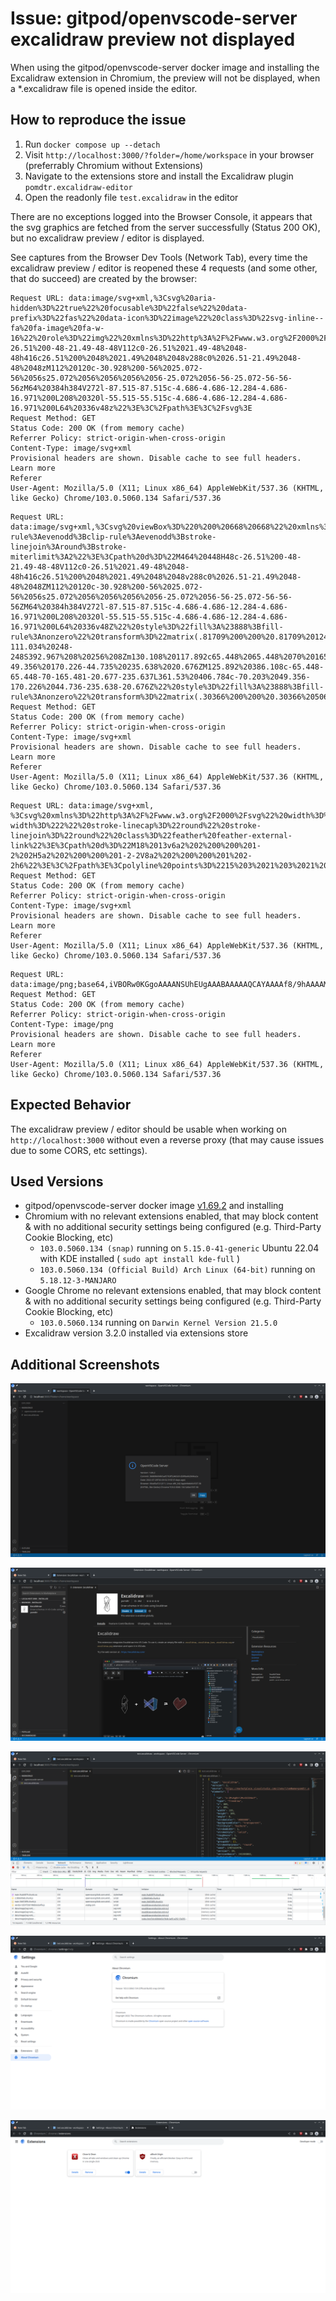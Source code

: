# Issue: gitpod/openvscode-server excalidraw preview not displayed

When using the gitpod/openvscode-server docker image and installing the Excalidraw extension in Chromium, the preview will not be displayed, when a *.excalidraw file is opened inside the editor.

## How to reproduce the issue

1. Run `docker compose up --detach`
2. Visit `http://localhost:3000/?folder=/home/workspace` in your browser (preferrably Chromium without Extensions)
3. Navigate to the extensions store and install the Excalidraw plugin `pomdtr.excalidraw-editor`
4. Open the readonly file `test.excalidraw` in the editor

There are no exceptions logged into the Browser Console, it appears that the svg graphics are fetched from the server successfully (Status 200 OK), but no excalidraw preview / editor is displayed.

See captures from the Browser Dev Tools (Network Tab), every time the excalidraw preview / editor is reopened these 4 requests (and some other, that do succeed) are created by the browser:

```
Request URL: data:image/svg+xml,%3Csvg%20aria-hidden%3D%22true%22%20focusable%3D%22false%22%20data-prefix%3D%22fas%22%20data-icon%3D%22image%22%20class%3D%22svg-inline--fa%20fa-image%20fa-w-16%22%20role%3D%22img%22%20xmlns%3D%22http%3A%2F%2Fwww.w3.org%2F2000%2Fsvg%22%20viewBox%3D%220%200%20512%20512%22%3E%3Cpath%20fill%3D%22%23888%22%20d%3D%22M464%20448H48c-26.51%200-48-21.49-48-48V112c0-26.51%2021.49-48%2048-48h416c26.51%200%2048%2021.49%2048%2048v288c0%2026.51-21.49%2048-48%2048zM112%20120c-30.928%200-56%2025.072-56%2056s25.072%2056%2056%2056%2056-25.072%2056-56-25.072-56-56-56zM64%20384h384V272l-87.515-87.515c-4.686-4.686-12.284-4.686-16.971%200L208%20320l-55.515-55.515c-4.686-4.686-12.284-4.686-16.971%200L64%20336v48z%22%3E%3C%2Fpath%3E%3C%2Fsvg%3E
Request Method: GET
Status Code: 200 OK (from memory cache)
Referrer Policy: strict-origin-when-cross-origin
Content-Type: image/svg+xml
Provisional headers are shown. Disable cache to see full headers.
Learn more
Referer
User-Agent: Mozilla/5.0 (X11; Linux x86_64) AppleWebKit/537.36 (KHTML, like Gecko) Chrome/103.0.5060.134 Safari/537.36
```

```
Request URL: data:image/svg+xml,%3Csvg%20viewBox%3D%220%200%20668%20668%22%20xmlns%3D%22http%3A%2F%2Fwww.w3.org%2F2000%2Fsvg%22%20xml%3Aspace%3D%22preserve%22%20style%3D%22fill-rule%3Aevenodd%3Bclip-rule%3Aevenodd%3Bstroke-linejoin%3Around%3Bstroke-miterlimit%3A2%22%3E%3Cpath%20d%3D%22M464%20448H48c-26.51%200-48-21.49-48-48V112c0-26.51%2021.49-48%2048-48h416c26.51%200%2048%2021.49%2048%2048v288c0%2026.51-21.49%2048-48%2048ZM112%20120c-30.928%200-56%2025.072-56%2056s25.072%2056%2056%2056%2056-25.072%2056-56-25.072-56-56-56ZM64%20384h384V272l-87.515-87.515c-4.686-4.686-12.284-4.686-16.971%200L208%20320l-55.515-55.515c-4.686-4.686-12.284-4.686-16.971%200L64%20336v48Z%22%20style%3D%22fill%3A%23888%3Bfill-rule%3Anonzero%22%20transform%3D%22matrix(.81709%200%200%20.81709%20124.825%20145.825)%22%2F%3E%3Cpath%20d%3D%22M256%208C119.034%208%208%20119.033%208%20256c0%20136.967%20111.034%20248%20248%20248s248-111.034%20248-248S392.967%208%20256%208Zm130.108%20117.892c65.448%2065.448%2070%20165.481%2020.677%20235.637L150.47%20105.216c70.204-49.356%20170.226-44.735%20235.638%2020.676ZM125.892%20386.108c-65.448-65.448-70-165.481-20.677-235.637L361.53%20406.784c-70.203%2049.356-170.226%2044.736-235.638-20.676Z%22%20style%3D%22fill%3A%23888%3Bfill-rule%3Anonzero%22%20transform%3D%22matrix(.30366%200%200%20.30366%20506.822%2060.065)%22%2F%3E%3C%2Fsvg%3E
Request Method: GET
Status Code: 200 OK (from memory cache)
Referrer Policy: strict-origin-when-cross-origin
Content-Type: image/svg+xml
Provisional headers are shown. Disable cache to see full headers.
Learn more
Referer
User-Agent: Mozilla/5.0 (X11; Linux x86_64) AppleWebKit/537.36 (KHTML, like Gecko) Chrome/103.0.5060.134 Safari/537.36
```

```
Request URL: data:image/svg+xml, %3Csvg%20xmlns%3D%22http%3A%2F%2Fwww.w3.org%2F2000%2Fsvg%22%20width%3D%2216%22%20height%3D%2216%22%20viewBox%3D%220%200%2024%2024%22%20fill%3D%22none%22%20stroke%3D%22%231971c2%22%20stroke-width%3D%222%22%20stroke-linecap%3D%22round%22%20stroke-linejoin%3D%22round%22%20class%3D%22feather%20feather-external-link%22%3E%3Cpath%20d%3D%22M18%2013v6a2%202%200%200%201-2%202H5a2%202%200%200%201-2-2V8a2%202%200%200%201%202-2h6%22%3E%3C%2Fpath%3E%3Cpolyline%20points%3D%2215%203%2021%203%2021%209%22%3E%3C%2Fpolyline%3E%3Cline%20x1%3D%2210%22%20y1%3D%2214%22%20x2%3D%2221%22%20y2%3D%223%22%3E%3C%2Fline%3E%3C%2Fsvg%3E
Request Method: GET
Status Code: 200 OK (from memory cache)
Referrer Policy: strict-origin-when-cross-origin
Content-Type: image/svg+xml
Provisional headers are shown. Disable cache to see full headers.
Learn more
Referer
User-Agent: Mozilla/5.0 (X11; Linux x86_64) AppleWebKit/537.36 (KHTML, like Gecko) Chrome/103.0.5060.134 Safari/537.36
```

```
Request URL: data:image/png;base64,iVBORw0KGgoAAAANSUhEUgAAABAAAAAQCAYAAAAf8/9hAAAAMUlEQVQ4T2NkYGAQYcAP3uCTZhw1gGGYhAGBZIA/nYDCgBDAm9BGDWAAJyRCgLaBCAAgXwixzAS0pgAAAABJRU5ErkJggg==
Request Method: GET
Status Code: 200 OK (from memory cache)
Referrer Policy: strict-origin-when-cross-origin
Content-Type: image/png
Provisional headers are shown. Disable cache to see full headers.
Learn more
Referer
User-Agent: Mozilla/5.0 (X11; Linux x86_64) AppleWebKit/537.36 (KHTML, like Gecko) Chrome/103.0.5060.134 Safari/537.36
```

## Expected Behavior

The excalidraw preview / editor should be usable when working on `http://localhost:3000` without even a reverse proxy (that may cause issues due to some CORS, etc settings).

## Used Versions
- gitpod/openvscode-server docker image [v1.69.2](https://hub.docker.com/r/gitpod/openvscode-server) and installing 
- Chromium with no relevant extensions enabled, that may block content & with no additional security settings being configured (e.g. Third-Party Cookie Blocking, etc)
  - `103.0.5060.134 (snap)` running on `5.15.0-41-generic` Ubuntu 22.04 with KDE installed ( `sudo apt install kde-full` )
  - `103.0.5060.134 (Official Build) Arch Linux (64-bit)` running on `5.18.12-3-MANJARO`
- Google Chrome no relevant extensions enabled, that may block content & with no additional security settings being configured (e.g. Third-Party Cookie Blocking, etc)
  - `103.0.5060.134` running on `Darwin Kernel Version 21.5.0`
- Excalidraw version 3.2.0 installed via extensions store

## Additional Screenshots

![Screenshot 1](./screens/screen01.png)

![Screenshot 2](./screens/screen02.png)

![Screenshot 3](./screens/screen03.png)

![Screenshot 4](./screens/screen04.png)

![Screenshot 5](./screens/screen05.png)
